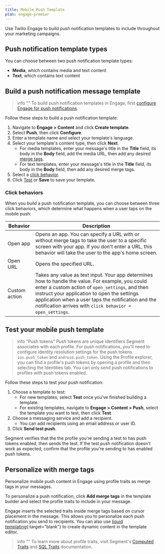 ```yaml
---
title: Mobile Push Template
plan: engage-premier
---
```


Use Twilio Engage to build push notification templates to include throughout your marketing campaigns.

## Push notification template types

You can choose between two push notification template types:

- **Media**, which contains media and text content
- **Text**, which contains text content 

## Build a push notification message template

> info ""
> To build push notification templates in Engage, first [configure Engage for push notifications](/docs/engage/campaigns/push-notifications/). 

Follow these steps to build a push notification template:

1. Navigate to **Engage > Content** and click **Create template**.
2. Select **Push**, then click **Configure**.
3. Enter a template name and select your template's language.
4. Select your template's content type, then click **Next**.
    - For media templates, enter your message's title in the **Title** field, its body in the **Body** field, add the media URL, then add any desired [merge tags](#personalize-with-merge-tags).
    - For text templates, enter your message's title in the **Title** field, its body in the **Body** field, then add any desired merge tags.
5. Select a [click behavior](#click-behaviors).
6. Click [Test](#test-your-mobile-push-template) or **Save** to save your template.


### Click behaviors

When you build a push notification template, you can choose between three click behaviors, which determine what happens when a user taps on the mobile push:

| Behavior      | Description                                                                                                                                                                                                                                                                                                            |
| ------------- | ---------------------------------------------------------------------------------------------------------------------------------------------------------------------------------------------------------------------------------------------------------------------------------------------------------------------- |
| Open app      | Opens an app. You can specify a URL with or without merge tags to take the user to a specific screen with your app. If you don't enter a URL, this behavior will take the user to the app's home screen.                                                                                                               |
| Open URL      | Opens the specified URL.                                                                                                                                                                                                                                                                                               |
| Custom action | Takes any value as text input. Your app determines how to handle the value. For example, you could enter a custom action of `open_settings`, and then instruct your application to open the settings application when a user taps the notification and the notification arrives with `click behavior = open_settings`. |

## Test your mobile push template

> info "Push tokens"
> Push tokens are unique identifiers Segment associates with each profile. For push notifications, you'll need to configure identity resolution settings for the push tokens `ios.push_token` and `android.push_token`. Using the Profile explorer, you can find a profile's push tokens by opening a profile and then selecting the Identities tab. You can only send push notifications to profiles with push tokens enabled.

Follow these steps to test your push notification:


1. Choose a template to test:
    - For new templates, select **Test** once you've finished building a template. 
    - For existing templates, navigate to **Engage > Content > Push**, select the template you want to test, then click **Test**.
2. Choose a messaging service and add a recipient.
    - You can add recipients using an email address or user ID. 
3. Click **Send test push**.

Segment verifies that the the profile you're sending a test to has push tokens enabled, then sends the test. If the test push notification doesn't work as expected, confirm that the profile you're sending to has enabled push tokens.

## Personalize with merge tags

Personalize mobile push content in Engage using profile traits as merge tags in your messages.

To personalize a push notification, click **Add merge tags** in the template builder and select the profile traits to include in your message.

Engage inserts the selected traits inside merge tags based on cursor placement in the message. This allows you to personalize each push notification you send to recipients. You can also use [liquid templating](https://liquidjs.com/tags/if.html){:target="blank"} to create dynamic content in the template editor. 

> info ""
> To learn more about profile traits, visit Segment's [Computed Traits](/docs/engage/audiences/computed-traits/) and [SQL Traits](/docs/engage/audiences/sql-traits/) documentation.